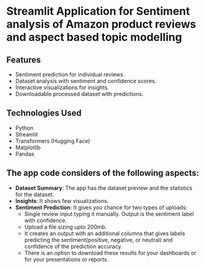 # Streamlit Application for Sentiment analysis of Amazon product reviews and aspect based topic modelling

## Features
- Sentiment prediction for individual reviews.
- Dataset analysis with sentiment and confidence scores.
- Interactive visualizations for insights.
- Downloadable processed dataset with predictions.

## Technologies Used
* Python
* Streamlit
* Transformers (Hugging Face)
* Matplotlib
* Pandas


## The app code considers of the following aspects:
- **Dataset Summary**: The app has the dataset preview and the statistics for the dataset.
- **Insights**: It shows few visualizations.
- **Sentiment Prediction**: It gives you chance for two types of uploads:
  - Single review input typing it manually. Output is the sentiment label with confidence.
  - Upload a file sizing upto 200mb.
  - It creates an output with an additional columns that gives labels predicting the sentiment(positive, negative, or neutral) and confidence of the prediction accuracy.
  - There is an option to download these results for your dashboards or for your presentations or reports.
